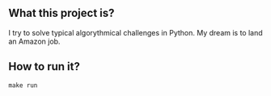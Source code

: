 What this project is?
---------------------

I try to solve typical algorythmical challenges in Python.
My dream is to land an Amazon job.

How to run it?
---------------------
`make run`